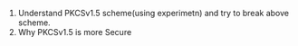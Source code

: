 1. Understand PKCSv1.5 scheme(using experimetn) and try to break above scheme.  
2. Why PKCSv1.5 is more Secure